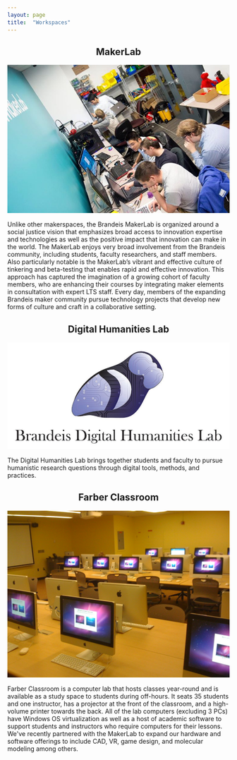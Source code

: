 ```yaml
---
layout: page
title:  "Workspaces"
---
```

<h2><center>MakerLab</center></h2>
<div id="makerlabCarousel">
    <div><center><img src="/assets/images/makerlab.jpg"/></center></div>
</div>

Unlike other makerspaces, the Brandeis MakerLab is organized around a social justice vision that emphasizes broad access to innovation expertise and technologies as well as the positive impact that innovation can make in the world.  The MakerLab enjoys very broad involvement from the Brandeis community, including students, faculty researchers, and staff members.  Also particularly notable is the MakerLab’s vibrant and effective culture of tinkering and beta-testing that enables rapid and effective innovation.  This approach has captured the imagination of a growing cohort of faculty members, who are enhancing their courses by integrating maker elements in consultation with expert LTS staff.  Every day, members of the expanding Brandeis maker community pursue technology projects that develop new forms of culture and craft in a collaborative setting.

<h2><center>Digital Humanities Lab</center></h2>
<div id="humanitiesCarousel">
    <div><center><img src="/assets/images/digital-humanities-lab.jpeg"/></center></div>
</div>

The Digital Humanities Lab brings together students and faculty to pursue humanistic research questions through digital tools, methods, and practices.

<h2><center>Farber Classroom</center></h2>
<div id="farberCarousel">
    <div><center><img src="/assets/images/farber.jpg"/></center></div>
</div>

Farber Classroom is a computer lab that hosts classes year-round and is available as a study space to students during off-hours.  It seats 35 students and one instructor, has a projector at the front of the classroom, and a high-volume printer towards the back.  All of the lab computers (excluding 3 PCs) have Windows OS virtualization as well as a host of academic software to support students and instructors who require computers for their lessons.  We've recently partnered with the MakerLab to expand our hardware and software offerings to include CAD, VR, game design, and molecular modeling among others.
